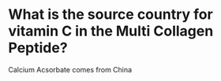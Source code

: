 # What is the source country for vitamin C in the Multi Collagen Peptide?

Calcium Acsorbate comes from China